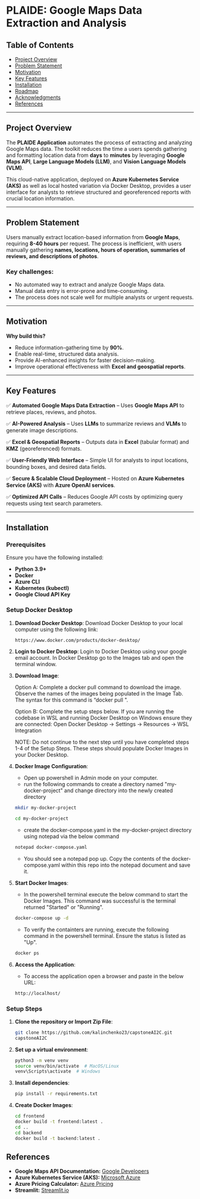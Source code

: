 # PLAIDE: Google Maps Data Extraction and Analysis

## Table of Contents
- [Project Overview](#project-overview)
- [Problem Statement](#problem-statement)
- [Motivation](#motivation)
- [Key Features](#key-features)
- [Installation](#installation)
- [Roadmap](#roadmap)
- [Acknowledgments](#acknowledgments)
- [References](#references)

---

## Project Overview

The **PLAIDE Application** automates the process of extracting and analyzing Google Maps data. The toolkit reduces the time a users spends gathering and formatting location data from **days** to **minutes** by leveraging **Google Maps API**, **Large Language Models (LLM)**, and **Vision Language Models (VLM)**.

This cloud-native application, deployed on **Azure Kubernetes Service (AKS)** as well as local hosted variation via Docker Desktop, provides a user interface for analysts to retrieve structured and georeferenced reports with crucial location information.

---

## Problem Statement

Users manually extract location-based information from **Google Maps**, requiring **8-40 hours** per request. The process is inefficient, with users manually gathering **names, locations, hours of operation, summaries of reviews, and descriptions of photos**.

### Key challenges:
- No automated way to extract and analyze Google Maps data.
- Manual data entry is error-prone and time-consuming.
- The process does not scale well for multiple analysts or urgent requests.

---

## Motivation

**Why build this?**
- Reduce information-gathering time by **90%**.
- Enable real-time, structured data analysis.
- Provide AI-enhanced insights for faster decision-making.
- Improve operational effectiveness with **Excel and geospatial reports**.

---

## Key Features

✅ **Automated Google Maps Data Extraction** – Uses **Google Maps API** to retrieve places, reviews, and photos.

✅ **AI-Powered Analysis** – Uses **LLMs** to summarize reviews and **VLMs** to generate image descriptions.

✅ **Excel & Geospatial Reports** – Outputs data in **Excel** (tabular format) and **KMZ** (georeferenced) formats.

✅ **User-Friendly Web Interface** – Simple UI for analysts to input locations, bounding boxes, and desired data fields.

✅ **Secure & Scalable Cloud Deployment** – Hosted on **Azure Kubernetes Service (AKS)** with **Azure OpenAI services**.

✅ **Optimized API Calls** – Reduces Google API costs by optimizing query requests using text search parameters.

---

## Installation

### Prerequisites
Ensure you have the following installed:
- **Python 3.9+**
- **Docker**
- **Azure CLI**
- **Kubernetes (kubectl)**
- **Google Cloud API Key**

### Setup Docker Desktop
1. **Download Docker Desktop**:
   Download Docker Desktop to your local computer using the following link:
   ```sh
   https://www.docker.com/products/docker-desktop/
   ```
   
2. **Login to Docker Desktop**:
   Login to Docker Desktop using your google email account. In Docker Desktop go to the Images tab and open the terminal window.

3. **Download Image**:
   
   Option A: Complete a docker pull command to download the image. Observe the names of the images being populated in the Image Tab. The syntax for this command is “docker pull <image name>".

   Option B: Complete the setup steps below. If you are running the codebase in WSL and running Docker Desktop on Windows ensure they are connected: Open Docker Desktop → Settings → Resources → WSL Integration

   NOTE: Do not continue to the next step until you have completed steps 1-4 of the Setup Steps. These steps should populate Docker Images in your Docker Desktop.

4. **Docker Image Configuration**:
   - Open up powershell in Admin mode on your computer.
   - run the following commands to create a directory named "my-docker-project" and change directory into the newly created directory
   ```sh
   mkdir my-docker-project
   ```
   ```sh
   cd my-docker-project
   ```
   - create the docker-compose.yaml in the my-docker-project directory using notepad via the below command
   ```sh
   notepad docker-compose.yaml 
   ```
   - You should see a notepad pop up. Copy the contents of the docker-compose.yaml within this repo into the notepad document and save it.
  
5. **Start Docker Images**:
   - In the powershell terminal execute the below command to start the Docker Images. This command was successful is the terminal returned "Started" or "Running".
   ```sh
   docker-compose up -d
   ```
   - To verify the containters are running, execute the following command in the powershell terminal. Ensure the status is listed as "Up".
   ```sh
   docker ps
   ```

6. **Access the Application**:
   - To access the application open a browser and paste in the below URL:
   ```sh
   http://localhost/
   ```

### Setup Steps
1. **Clone the repository or Import Zip File**:
   ```sh
   git clone https://github.com/kalinchenko23/capstoneAI2C.git
   capstoneAI2C
   ```

2. **Set up a virtual environment**:
   ```sh
   python3 -m venv venv
   source venv/bin/activate  # MacOS/Linux
   venv\Scripts\activate  # Windows
   ```

3. **Install dependencies**:
   ```sh
   pip install -r requirements.txt
   ```

4. **Create Docker Images**:
   ```sh
   cd frontend
   docker build -t frontend:latest .
   cd ..
   cd backend
   docker build -t backend:latest .
   ```





## References

- **Google Maps API Documentation:** [Google Developers](https://developers.google.com/maps/documentation/places/web-service)
- **Azure Kubernetes Service (AKS):** [Microsoft Azure](https://azure.microsoft.com/en-us/products/kubernetes-service)
- **Azure Pricing Calculator:** [Azure Pricing](https://azure.microsoft.com/en-us/pricing/calculator/)
- **Streamlit:** [Streamlit.io](https://streamlit.io/)
